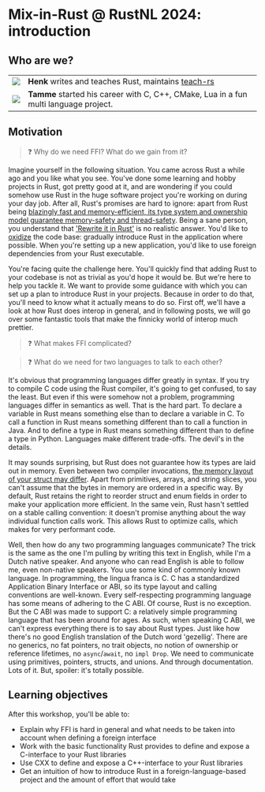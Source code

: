 # Mix-in-Rust @ RustNL 2024: introduction

## Who are we?

<!-- Tamme started learning HTML early so he still uses tables for formatting 😈 -->
| | |
| --- | --- |
| ![](https://tweedegolf.nl/images/screenshot-from-2024-03-01-15-47-57.png) |  **Henk** writes and teaches Rust, maintains [teach-rs](https://github.com/tweedegolf/teach-rs) |
| ![](https://tweedegolf.nl/images/tamme400x400.jpg) | **Tamme** started his career with C, C++, CMake, Lua in a fun multi language project. |


## Motivation
> ❓ Why do we need FFI? What do we gain from it?

Imagine yourself in the following situation. You came across Rust a while ago and you like what you see. You've done some learning and hobby projects in Rust, got pretty good at it, and are wondering if you could somehow use Rust in the huge software project you're working on during your day job. After all, Rust's promises are hard to ignore: apart from Rust being [blazingly fast and memory-efficient, its type system and ownership model guarantee memory-safety and thread-safety](https://www.rust-lang.org/). Being a sane person, you understand that ['Rewrite it in Rust'](https://github.com/ansuz/RIIR) is no realistic answer. You'd like to [oxidize](https://wiki.mozilla.org/Oxidation) the code base: gradually introduce Rust in the application where possible. When you're setting up a new application, you'd like to use foreign dependencies from your Rust executable.

You're facing quite the challenge here. You'll quickly find that adding Rust to your codebase is not as trivial as you'd hope it would be. But we're here to help you tackle it. We want to provide some guidance with which you can set up a plan to introduce Rust in your projects. Because in order to do that, you'll need to know what it actually means to do so. First off, we'll have a look at how Rust does interop in general, and in following posts, we will go over some fantastic tools that make the finnicky world of interop much prettier.

> ❓ What makes FFI complicated?

> ❓ What do we need for two languages to talk to each other?

It's obvious that programming languages differ greatly in syntax. If you try to compile C code using the Rust compiler, it's going to get confused, to say the least. But even if this were somehow not a problem, programming languages differ in semantics as well. That is the hard part. To declare a variable in Rust means something else than to declare a variable in C. To call a function in Rust means something different than to call a function in Java. And to define a type in Rust means something different than to define a type in Python. Languages make different trade-offs. The devil's in the details.

It may sounds surprising, but Rust does not guarantee how its types are laid out in memory. Even between two compiler invocations, [the memory layout of your struct may differ](https://doc.rust-lang.org/reference/type-layout.html). Apart from primitives, arrays, and string slices, you can't assume that the bytes in memory are ordered in a specific way. By default, Rust retains the right to reorder struct and enum fields in order to make your application more efficient. In the same vein, Rust hasn't settled on a stable calling convention: it doesn't promise anything about the way individual function calls work. This allows Rust to optimize calls, which makes for very performant code.

Well, then how do any two programming languages communicate? The trick is the same as the one I'm pulling by writing this text in English, while I'm a Dutch native speaker. And anyone who can read English is able to follow me, even non-native speakers. You use some kind of commonly known language. In programming, the lingua franca is C. C has a standardized Application Binary Interface or ABI, so its type layout and calling conventions are well-known. Every self-respecting programming language has some means of adhering to the C ABI. Of course, Rust is no exception. But the C ABI was made to support C: a relatively simple programming language that has been around for ages. As such, when speaking C ABI, we can't express everything there is to say about Rust types. Just like how there's no good English translation of the Dutch word 'gezellig'. There are no generics, no fat pointers, no trait objects, no notion of ownership or reference lifetimes, no `async`/`await`, no `impl Drop`. We need to communicate using primitives, pointers, structs, and unions. And through documentation. Lots of it. But, spoiler: it's totally possible.

## Learning objectives
After this workshop, you'll be able to:
- Explain why FFI is hard in general and what needs to be taken into account when defining a foreign interface
- Work with the basic functionality Rust provides to define and expose a C-interface to your Rust libraries
- Use CXX to define and expose a C++-interface to your Rust libraries
- Get an intuition of how to introduce Rust in a foreign-language-based project and the amount of effort that would take
